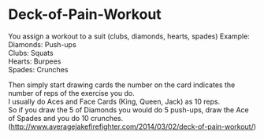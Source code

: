 # Deck-of-Pain-Workout
You assign a workout to a suit (clubs, diamonds, hearts, spades) 
Example:  
Diamonds: Push-ups   
Clubs: Squats   
Hearts: Burpees   
Spades: Crunches    

Then simply start drawing cards the number on the card indicates the number of reps of the exercise you do.  
I usually do Aces and Face Cards (King, Queen, Jack) as 10 reps.   
So if you draw the 5 of Diamonds you would do 5 push-ups, draw the Ace of Spades and you do 10 crunches.   
(http://www.averagejakefirefighter.com/2014/03/02/deck-of-pain-workout/)
